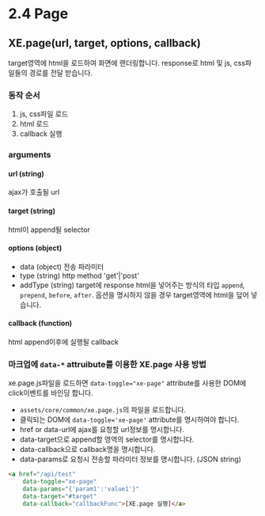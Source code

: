 # 2.4 Page

## XE.page(url, target, options, callback)
target영역에 html을 로드하여 화면에 랜더링합니다. response로 html 및 js, css파일들의 경로를 전달 받습니다.
### 동작 순서
1. js, css파일 로드
2. html 로드
3. callback 실행 

### arguments
#### url (string)
ajax가 호출될 url
#### target (string)
html이 append될 selector 
#### options (object)
* data (object) 전송 파라미터
* type (string) http method 'get'|'post'
* addType (string) target에 response html을 넣어주는 방식의 타입 `append`, `prepend`, `before`, `after`. 옵션을 명시하지 않을 경우 target영역에 html을 덮어 넣습니다.
  
#### callback (function)
html append이후에 실행될 callback

### 마크업에 `data-*` attruibute를 이용한 XE.page 사용 방법
xe.page.js파일을 로드하면 `data-toggle="xe-page"` attribute를 사용한 DOM에 click이벤트를 바인딩 합니다. 

* `assets/core/common/xe.page.js`의 파일을 로드합니다.
* 클릭되는 DOM에 `data-toggle='xe-page'` attribute를 명시하여야 합니다.
* href or data-url에 ajax를 요청할 url정보를 명시합니다.
* data-target으로 append할 영역의 selector를 명시합니다.
* data-callback으로 callback명을 명시합니다.
* data-params로 요청시 전송할 파라미터 정보를 명시합니다. (JSON string)

```html
<a href="/api/test" 
    data-toggle="xe-page" 
    data-params="{'param1':'value1'}" 
    data-target="#target" 
    data-callback="callbackFunc">[XE.page 실행]</a>
```


